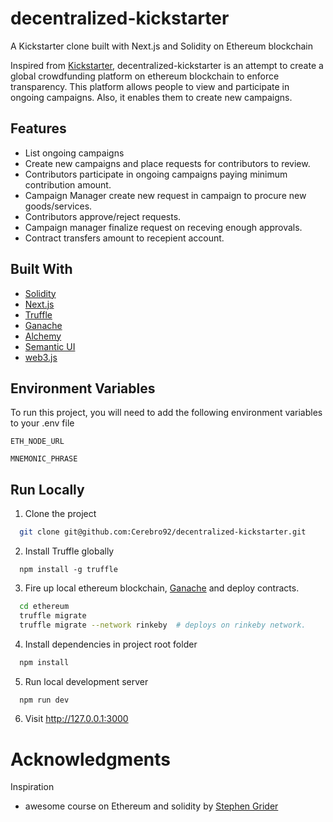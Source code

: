 
# decentralized-kickstarter
A Kickstarter clone built with Next.js and Solidity on Ethereum blockchain

Inspired from [Kickstarter](https://www.kickstarter.com/), decentralized-kickstarter is an attempt to create a global crowdfunding platform on ethereum blockchain to enforce transparency.
This platform allows people to view and participate in ongoing campaigns. Also, it enables them to create new campaigns.


## Features

- List ongoing campaigns
- Create new campaigns and place requests for contributors to review.
- Contributors participate in ongoing campaigns paying minimum contribution amount.
- Campaign Manager create new request in campaign to procure new goods/services.
- Contributors approve/reject requests.
- Campaign manager finalize request on receving enough approvals.
- Contract transfers amount to recepient account.


## Built With

- [Solidity](https://soliditylang.org/)
- [Next.js](https://nextjs.org/)
- [Truffle](https://trufflesuite.com/truffle/)
- [Ganache](https://trufflesuite.com/ganache/)
- [Alchemy](https://www.alchemy.com/)
- [Semantic UI](https://semantic-ui.com/)
- [web3.js](https://web3js.readthedocs.io)

## Environment Variables

To run this project, you will need to add the following environment variables to your .env file

`ETH_NODE_URL`

`MNEMONIC_PHRASE`


## Run Locally

1. Clone the project

```bash
  git clone git@github.com:Cerebro92/decentralized-kickstarter.git
```


2. Install Truffle globally

```bsh
  npm install -g truffle
```

3. Fire up local ethereum blockchain, [Ganache](https://trufflesuite.com/docs/ganache/) and deploy contracts.

```bash
  cd ethereum
  truffle migrate
  truffle migrate --network rinkeby  # deploys on rinkeby network.
```


4. Install dependencies in project root folder

```bash
  npm install
```

5. Run local development server

```bash
  npm run dev
```

6. Visit http://127.0.0.1:3000
# Acknowledgments
Inspiration
- awesome course on Ethereum and solidity by [Stephen Grider](https://www.linkedin.com/in/stephengrider/)
